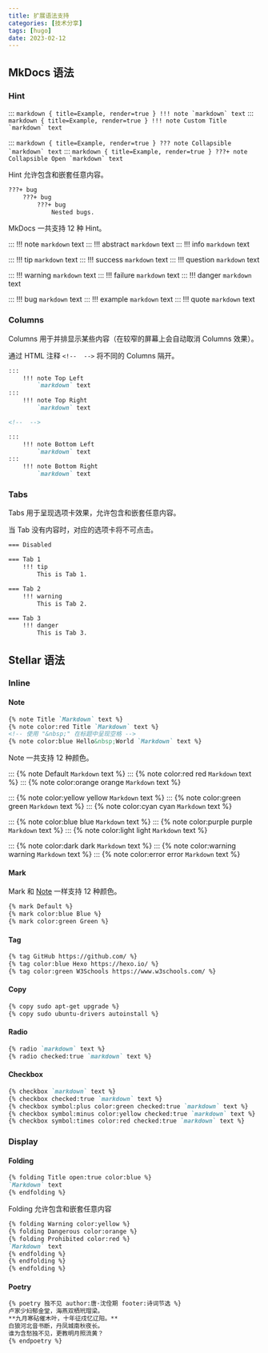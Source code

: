 ```yaml
---
title: 扩展语法支持
categories: [技术分享]
tags: [hugo]
date: 2023-02-12
---
```


## MkDocs 语法

### Hint

:::
    ``` markdown { title=Example, render=true }
    !!! note
        `markdown` text
    ```
:::
    ``` markdown { title=Example, render=true }
    !!! note Custom Title
        `markdown` text
    ```
<!--  -->

:::
    ``` markdown { title=Example, render=true }
    ??? note Collapsible
        `markdown` text
    ```
:::
    ``` markdown { title=Example, render=true }
    ???+ note Collapsible Open
        `markdown` text
    ```

Hint 允许包含和嵌套任意内容。

``` markdown { title=Example, render=true }
???+ bug
    ???+ bug
        ???+ bug
            Nested bugs.
```

MkDocs 一共支持 12 种 Hint。

:::
    !!! note
        `markdown` text
:::
    !!! abstract
        `markdown` text
:::
    !!! info
        `markdown` text

<!--  -->

:::
    !!! tip
        `markdown` text
:::
    !!! success
        `markdown` text
:::
    !!! question
        `markdown` text

<!--  -->

:::
    !!! warning
        `markdown` text
:::
    !!! failure
        `markdown` text
:::
    !!! danger
        `markdown` text

<!--  -->

:::
    !!! bug
        `markdown` text
:::
    !!! example
        `markdown` text
:::
    !!! quote
        `markdown` text

### Columns

Columns 用于并排显示某些内容（在较窄的屏幕上会自动取消 Columns 效果）。

通过 HTML 注释 `<!--  -->` 将不同的 Columns 隔开。

``` markdown { title=Example, render=true }
:::
    !!! note Top Left
        `markdown` text
:::
    !!! note Top Right
        `markdown` text

<!--  -->

:::
    !!! note Bottom Left
        `markdown` text
:::
    !!! note Bottom Right
        `markdown` text
```

### Tabs

Tabs 用于呈现选项卡效果，允许包含和嵌套任意内容。

当 Tab 没有内容时，对应的选项卡将不可点击。

``` markdown { title=Example, render=true }
=== Disabled

=== Tab 1
    !!! tip
        This is Tab 1.

=== Tab 2
    !!! warning
        This is Tab 2.

=== Tab 3
    !!! danger
        This is Tab 3.
```

## Stellar 语法

### Inline

#### Note

``` markdown { title=Example, render=true }
{% note Title `Markdown` text %}
{% note color:red Title `Markdown` text %}
<!-- 使用 "&nbsp;" 在标题中呈现空格 -->
{% note color:blue Hello&nbsp;World `Markdown` text %}
```

Note 一共支持 12 种颜色。

:::
    {% note Default `Markdown` text %}
:::
    {% note color:red red `Markdown` text %}
:::
    {% note color:orange orange `Markdown` text %}

<!--  -->

:::
    {% note color:yellow yellow `Markdown` text %}
:::
    {% note color:green green `Markdown` text %}
:::
    {% note color:cyan cyan `Markdown` text %}

<!--  -->

:::
    {% note color:blue blue `Markdown` text %}
:::
    {% note color:purple purple `Markdown` text %}
:::
    {% note color:light light `Markdown` text %}

<!--  -->

:::
    {% note color:dark dark `Markdown` text %}
:::
    {% note color:warning warning `Markdown` text %}
:::
    {% note color:error error `Markdown` text %}

#### Mark

Mark 和 [Note](#note) 一样支持 12 种颜色。

``` markdown { title=Example, render=true }
{% mark Default %}
{% mark color:blue Blue %}
{% mark color:green Green %}
```

#### Tag

``` markdown { title=Example, render=true }
{% tag GitHub https://github.com/ %}
{% tag color:blue Hexo https://hexo.io/ %}
{% tag color:green W3Schools https://www.w3schools.com/ %}
```

#### Copy

``` markdown { title=Example, render=true }
{% copy sudo apt-get upgrade %}
{% copy sudo ubuntu-drivers autoinstall %}
```

#### Radio

``` markdown { title=Example, render=true }
{% radio `markdown` text %}
{% radio checked:true `markdown` text %}
```

#### Checkbox

``` markdown { title=Example, render=true }
{% checkbox `markdown` text %}
{% checkbox checked:true `markdown` text %}
{% checkbox symbol:plus color:green checked:true `markdown` text %}
{% checkbox symbol:minus color:yellow checked:true `markdown` text %}
{% checkbox symbol:times color:red checked:true `markdown` text %}
```

### Display

#### Folding

``` markdown { title=Example, render=true }
{% folding Title open:true color:blue %}
`Markdown` text
{% endfolding %}
```

Folding 允许包含和嵌套任意内容

``` markdown { title=Example, render=true }
{% folding Warning color:yellow %}
{% folding Dangerous color:orange %}
{% folding Prohibited color:red %}
`Markdown` text
{% endfolding %}
{% endfolding %}
{% endfolding %}
```

#### Poetry

``` markdown { title=Example, render=true }
{% poetry 独不见 author:唐·沈佺期 footer:诗词节选 %}
卢家少妇郁金堂，海燕双栖玳瑁梁。
**九月寒砧催木叶，十年征戍忆辽阳。**
白狼河北音书断，丹凤城南秋夜长。
谁为含愁独不见，更教明月照流黄？
{% endpoetry %}
```